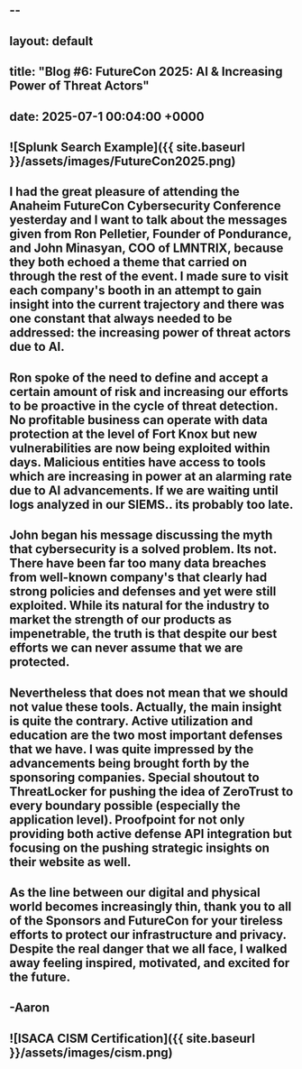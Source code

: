 ## --

## layout: default

## title: "Blog #6: FutureCon 2025: AI \& Increasing Power of Threat Actors"

## date: 2025-07-1 00:04:00 +0000

## !\[Splunk Search Example]({{ site.baseurl }}/assets/images/FutureCon2025.png)

## 

## I had the great pleasure of attending the Anaheim FutureCon Cybersecurity Conference yesterday and I want to talk about the messages given from Ron Pelletier, Founder of Pondurance, and John Minasyan, COO of LMNTRIX, because they both echoed a theme that carried on through the rest of the event. I made sure to visit each company's booth in an attempt to gain insight into the current trajectory and there was one constant that always needed to be addressed: the increasing power of threat actors due to AI.

## Ron spoke of the need to define and accept a certain amount of risk and increasing our efforts to be proactive in the cycle of threat detection. No profitable business can operate with data protection at the level of Fort Knox but new vulnerabilities are now being exploited within days. Malicious entities have access to tools which are increasing in power at an alarming rate due to AI advancements. If we are waiting until logs analyzed in our SIEMS.. its probably too late.

## John began his message discussing the myth that cybersecurity is a solved problem. Its not. There have been far too many data breaches from well-known company's that clearly had strong policies and defenses and yet were still exploited. While its natural for the industry to market the strength of our products as impenetrable, the truth is that despite our best efforts we can never assume that we are protected.

## Nevertheless that does not mean that we should not value these tools. Actually, the main insight is quite the contrary. Active utilization and education are the two most important defenses that we have. I was quite impressed by the advancements being brought forth by the sponsoring companies. Special shoutout to ThreatLocker for pushing the idea of ZeroTrust to every boundary possible (especially the application level). Proofpoint for not only providing both active defense API integration but focusing on the pushing strategic insights on their website as well.

## As the line between our digital and physical world becomes increasingly thin, thank you to all of the Sponsors and FutureCon for your tireless efforts to protect our infrastructure and privacy. Despite the real danger that we all face, I walked away feeling inspired, motivated, and excited for the future.

## -Aaron

## !\[ISACA CISM Certification]({{ site.baseurl }}/assets/images/cism.png)

